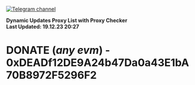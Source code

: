 [![Telegram channel](https://img.shields.io/endpoint?url=https://runkit.io/damiankrawczyk/telegram-badge/branches/master?url=https://t.me/n4z4v0d)](https://t.me/n4z4v0d) 

**Dynamic Updates Proxy List with Proxy Checker**  
**Last Updated: 19.12.23 20:27**

# DONATE (_any evm_) - 0xDEADf12DE9A24b47Da0a43E1bA70B8972F5296F2
